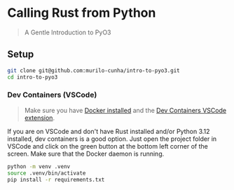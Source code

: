 # Calling Rust from Python

> A Gentle Introduction to PyO3

## Setup

```bash
git clone git@github.com:murilo-cunha/intro-to-pyo3.git
cd intro-to-pyo3
```

### Dev Containers (VSCode)

> Make sure you have [Docker installed](https://docs.docker.com/engine/install/) and the [Dev Containers VSCode extension](https://marketplace.visualstudio.com/items?itemName=ms-vscode-remote.remote-containers).

If you are on VSCode and don't have Rust installed and/or Python 3.12 installed, dev containers is a good option. Just open the project folder in VSCode and click on the green button at the bottom left corner of the screen. Make sure that the Docker daemon is running.

```bash
python -m venv .venv
source .venv/bin/activate
pip install -r requirements.txt
```
